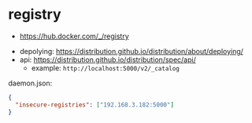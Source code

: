 # registry
* https://hub.docker.com/_/registry

- depolying: https://distribution.github.io/distribution/about/deploying/
- api: https://distribution.github.io/distribution/spec/api/
  - example: `http://localhost:5000/v2/_catalog`

daemon.json:
```json
{
  "insecure-registries": ["192.168.3.182:5000"]
}
```